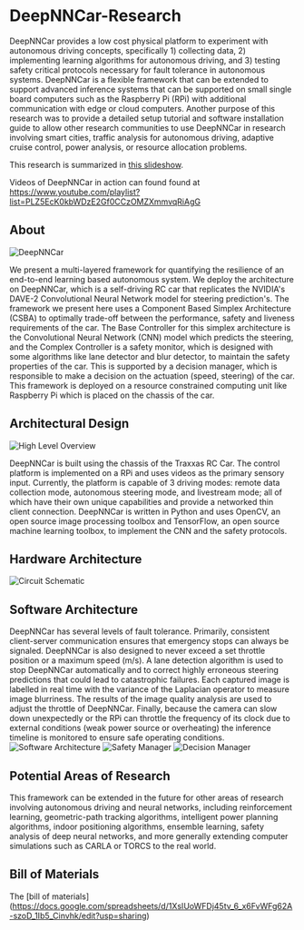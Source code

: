 # DeepNNCar-Research
DeepNNCar provides a low cost physical platform to experiment with autonomous driving concepts,
specifically 1) collecting data, 2) implementing learning algorithms for autonomous driving, and 3) testing
safety critical protocols necessary for fault tolerance in autonomous systems. DeepNNCar is a flexible
framework that can be extended to support advanced inference systems that can be supported on small
single board computers such as the Raspberry Pi (RPi) with additional communication with edge or cloud
computers. Another purpose of this research was to provide a detailed setup tutorial and software
installation guide to allow other research communities to use DeepNNCar in research involving smart
cities, traffic analysis for autonomous driving, adaptive cruise control, power analysis, or resource
allocation problems.

This research is summarized in [this slideshow](https://docs.google.com/presentation/d/1GtdWFMxtsOxswUmNY0HNnKz7B1AO7px7Pbp4MSIUf90/edit#slide=id.g3eb76a4e6b_3_316).

Videos of DeepNNCar in action can found found at
https://www.youtube.com/playlist?list=PLZ5EcK0kbWDzE2Gf0CCzOMZXmmvqRiAgG
## About
![DeepNNCar](/Images/DeepNNCar.PNG)

We present a multi-layered framework for quantifying the resilience of an end-to-end learning based autonomous system. We deploy the architecture on DeepNNCar, which is a self-driving RC car that replicates the NVIDIA's DAVE-2 Convolutional Neural Network model for steering prediction's. The framework we present here uses a Component Based Simplex Architecture (CSBA) to optimally trade-off between the performance, safety and liveness requirements of the car. The Base Controller for this simplex architecture is the Convolutional Neural Network (CNN) model which predicts the steering, and the Complex Controller is a safety monitor, which is designed with some algorithms like lane detector and blur detector, to maintain the safety properties of the car. This is supported by a decision manager, which is responsible to make a decision on the actuation (speed, steering) of the car. This framework is deployed on a resource constrained computing unit like Raspberry Pi which is placed on the chassis of the car.
## Architectural Design
![High Level Overview](/Images/HighLevelOverview.PNG)

DeepNNCar is built using the chassis of the Traxxas RC Car. The control platform is implemented on a RPi
and uses videos as the primary sensory input. Currently, the platform is capable of 3 driving modes:
remote data collection mode, autonomous steering mode, and livestream mode; all of which have their
own unique capabilities and provide a networked thin client connection. DeepNNCar is written in Python
and uses OpenCV, an open source image processing toolbox and TensorFlow, an open source machine
learning toolbox, to implement the CNN and the safety protocols.
## Hardware Architecture
![Circuit Schematic](/Images/CircuitSchematic.PNG)
## Software Architecture
DeepNNCar has several levels of fault tolerance. Primarily, consistent client-server communication
ensures that emergency stops can always be signaled. DeepNNCar is also designed to never exceed a set
throttle position or a maximum speed (m/s). A lane detection algorithm is used to stop DeepNNCar
automatically and to correct highly erroneous steering predictions that could lead to catastrophic failures.
Each captured image is labelled in real time with the variance of the Laplacian operator to measure image
blurriness. The results of the image quality analysis are used to adjust the throttle of DeepNNCar. Finally,
because the camera can slow down unexpectedly or the RPi can throttle the frequency of its clock due to
external conditions (weak power source or overheating) the inference timeline is monitored to ensure
safe operating conditions.
![Software Architecture](/Images/Internal.PNG)
![Safety Manager](/Images/SafetyManager.PNG)
![Decision Manager](/Images/DecisionManager.PNG)
## Potential Areas of Research
This framework can be extended in the future for other areas of research involving autonomous driving
and neural networks, including reinforcement learning, geometric-path tracking algorithms, intelligent
power planning algorithms, indoor positioning algorithms, ensemble learning, safety analysis of deep
neural networks, and more generally extending computer simulations such as CARLA or TORCS to the real
world.
## Bill of Materials
The [bill of materials] (https://docs.google.com/spreadsheets/d/1XsIUoWFDj45tv_6_x6FvWFg62A-szoD_1Ib5_Cinvhk/edit?usp=sharing)

